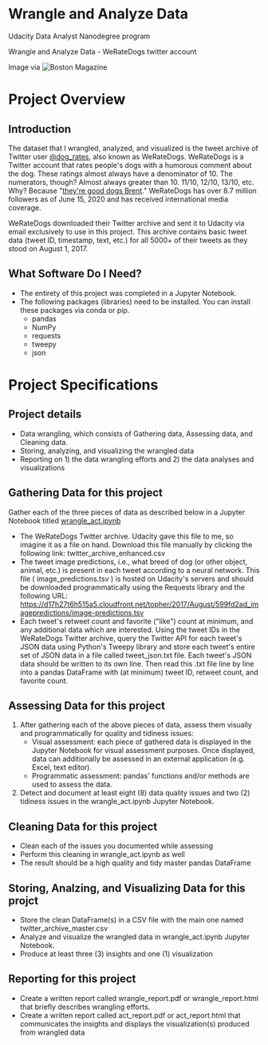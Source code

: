 # Wrangle and Analyze Data
Udacity Data Analyst Nanodegree program


Wrangle and Analyze Data - WeRateDogs twitter account


Image via ![Boston Magazine](http://www.bostonmagazine.com/arts-entertainment/blog/2017/04/18/dog-rates-mit/)

# Project Overview
## Introduction

The dataset that I wrangled, analyzed, and visualized is the tweet archive of Twitter user [@dog_rates](https://twitter.com/dog_rates), also known as WeRateDogs. WeRateDogs is a Twitter account that rates people's dogs with a humorous comment about the dog. These ratings almost always have a denominator of 10. The numerators, though? Almost always greater than 10. 11/10, 12/10, 13/10, etc. Why? Because "[they're good dogs Brent](https://knowyourmeme.com/memes/theyre-good-dogs-brent)." WeRateDogs has over 8.7 million followers as of June 15, 2020 and has received international media coverage.

WeRateDogs downloaded their Twitter archive and sent it to Udacity via email exclusively to use in this project. This archive contains basic tweet data (tweet ID, timestamp, text, etc.) for all 5000+ of their tweets as they stood on August 1, 2017. 

## What Software Do I Need?

- The entirety of this project was completed in a Jupyter Notebook. 
- The following packages (libraries) need to be installed. You can install these packages via conda or pip. 
  - pandas
  - NumPy
  - requests
  - tweepy
  - json


# Project Specifications

## Project details
- Data wrangling, which consists of Gathering data, Assessing data, and Cleaning data.
- Storing, analyzing, and visualizing the wrangled data
- Reporting on 1) the data wrangling efforts and 2) the data analyses and visualizations

## Gathering Data for this project
Gather each of the three pieces of data as described below in a Jupyter Notebook titled [wrangle_act.ipynb](---------------------) 
- The WeRateDogs Twitter archive. Udacity gave this file to me, so imagine it as a file on hand. Download this file manually by clicking the following link: twitter_archive_enhanced.csv
- The tweet image predictions, i.e., what breed of dog (or other object, animal, etc.) is present in each tweet according to a neural network. This file ( image_predictions.tsv ) is hosted on Udacity's servers and should be downloaded programmatically using the Requests library and the following URL: https://d17h27t6h515a5.cloudfront.net/topher/2017/August/599fd2ad_imagepredictions/image-predictions.tsv
- Each tweet's retweet count and favorite ("like") count at minimum, and any additional data which are interested. Using the tweet IDs in the WeRateDogs Twitter archive, query the Twitter API for each tweet's JSON data using Python's Tweepy library and store each tweet's entire set of JSON data in a file called tweet_json.txt file. Each tweet's JSON data should be written to its own line. Then read this .txt file line by line into a pandas DataFrame with (at minimum) tweet ID, retweet count, and favorite count.



## Assessing Data for this project
1. After gathering each of the above pieces of data, assess them visually and programmatically for quality and tidiness issues:
   - Visual assessment: each piece of gathered data is displayed in the Jupyter Notebook for visual assessment purposes. Once displayed, data can additionally be assessed in an external application (e.g. Excel, text editor).
   - Programmatic assessment: pandas' functions and/or methods are used to assess the data.
2. Detect and document at least eight (8) data quality issues and two (2) tidiness issues in the wrangle_act.ipynb Jupyter Notebook.

## Cleaning Data for this project
- Clean each of the issues you documented while assessing
- Perform this cleaning in wrangle_act.ipynb as well
- The result should be a high quality and tidy master pandas DataFrame

## Storing, Analzing, and Visualizing Data for this projct
- Store the clean DataFrame(s) in a CSV file with the main one named twitter_archive_master.csv 
- Analyze and visualize the wrangled data in wrangle_act.ipynb Jupyter Notebook. 
- Produce at least three (3) insights and one (1) visualization

## Reporting for this project

- Create a written report called wrangle_report.pdf or wrangle_report.html that briefly describes wrangling efforts.
- Create a written report called act_report.pdf or act_report.html that communicates the insights and displays the visualization(s) produced from wrangled data